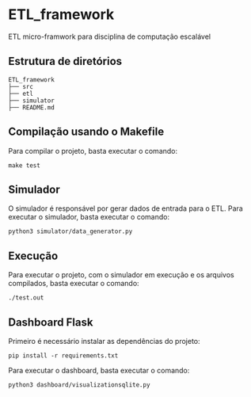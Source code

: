 # ETL_framework
ETL micro-framwork para disciplina de computação escalável

## Estrutura de diretórios
```
ETL_framework
├── src
├── etl
├── simulator
├── README.md
```

## Compilação usando o Makefile
Para compilar o projeto, basta executar o comando:
```
make test 
```

## Simulador
O simulador é responsável por gerar dados de entrada para o ETL. Para executar o simulador, basta executar o comando:
```
python3 simulator/data_generator.py
```

## Execução
Para executar o projeto, com o simulador em execução e os arquivos compilados, basta executar o comando:
```
./test.out
```


## Dashboard Flask
Primeiro é necessário instalar as dependências do projeto:
```
pip install -r requirements.txt
```

Para executar o dashboard, basta executar o comando:
```
python3 dashboard/visualizationsqlite.py
```